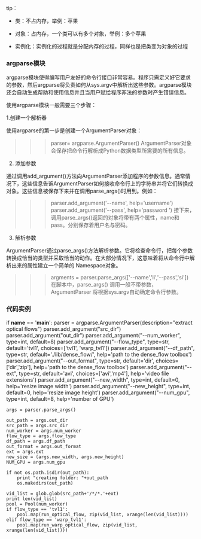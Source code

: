 tip：

- 类：不占内存，举例：苹果

- 对象：占内存，一个类可以有多个对象，举例：多个苹果  

- 实例化：实例化的过程就是分配内存的过程，同样也是把类变为对象的过程


### argparse模块

argparse模块使得编写用户友好的命令行接口非常容易。程序只需定义好它要求的参数，然后argparse将负责如何从sys.argv中解析出这些参数。argparse模块还会自动生成帮助和使用信息并且当用户赋给程序非法的参数时产生错误信息。

使用argparse模块一般需要三个步骤：

1.创建一个解析器

使用argparse的第一步是创建一个ArgumentParser对象：

>>> parser= argparse.ArgumentParser()
ArgumentParser对象会保存把命令行解析成Python数据类型所需要的所有信息。

2. 添加参数

通过调用add_argument()方法向ArgumentParser添加程序的参数信息。通常情况下，这些信息告诉ArgumentParser如何接收命令行上的字符串并将它们转换成对象。这些信息被保存下来并在调用parse_args()时用到。例如：

>>> parser.add_argument('--name', help='username')
>>> parser.add_argument('--pass', help='password ')
接下来，调用parse_args()返回的对象将带有两个属性，name和pass。分别保存着用户名与密码。

3. 解析参数

ArgumentParser通过parse_args()方法解析参数。它将检查命令行，把每个参数转换成恰当的类型并采取恰当的动作。在大部分情况下，这意味着将从命令行中解析出来的属性建立一个简单的 Namespace对象。

>>> argments = parser.parse_args(['--name','li','--pass','si'])
在脚本中，parse_args() 调用一般不带参数，ArgumentParser 将根据sys.argv自动确定命令行参数。

### 代码实例

if __name__ == '__main__':
    parser = argparse.ArgumentParser(description="extract optical flows")
    parser.add_argument("src_dir")
    parser.add_argument("out_dir")
    parser.add_argument("--num_worker", type=int, default=8)
    parser.add_argument("--flow_type", type=str, default='tvl1', choices=['tvl1', 'warp_tvl1'])
    parser.add_argument("--df_path", type=str, default='./lib/dense_flow/', help='path to the dense_flow toolbox')
    parser.add_argument("--out_format", type=str, default='dir', choices=['dir','zip'],
                        help='path to the dense_flow toolbox')
    parser.add_argument("--ext", type=str, default='avi', choices=['avi','mp4'], help='video file extensions')
    parser.add_argument("--new_width", type=int, default=0, help='resize image width')
    parser.add_argument("--new_height", type=int, default=0, help='resize image height')
    parser.add_argument("--num_gpu", type=int, default=8, help='number of GPU')

    args = parser.parse_args()

    out_path = args.out_dir
    src_path = args.src_dir
    num_worker = args.num_worker
    flow_type = args.flow_type
    df_path = args.df_path
    out_format = args.out_format
    ext = args.ext
    new_size = (args.new_width, args.new_height)
    NUM_GPU = args.num_gpu

    if not os.path.isdir(out_path):
        print "creating folder: "+out_path
        os.makedirs(out_path)

    vid_list = glob.glob(src_path+'/*/*.'+ext)
    print len(vid_list)
    pool = Pool(num_worker)
    if flow_type == 'tvl1':
        pool.map(run_optical_flow, zip(vid_list, xrange(len(vid_list))))
    elif flow_type == 'warp_tvl1':
        pool.map(run_warp_optical_flow, zip(vid_list, xrange(len(vid_list))))
